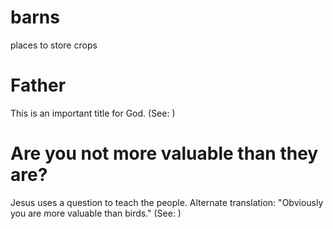 
# barns
places to store crops

# Father
This is an important title for God. (See: )

# Are you not more valuable than they are?
Jesus uses a question to teach the people. Alternate translation: "Obviously you are more valuable than birds." (See: )
